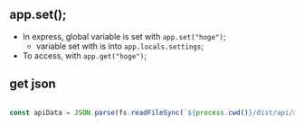 ## app.set();

- In express, global variable is set with `app.set("hoge")`;
    - variable set with is into `app.locals.settings`;
- To access, with `app.get("hoge")`;

## get json

``` js

const apiData = JSON.parse(fs.readFileSync(`${process.cwd()}/dist/api/api.json`, 'utf8'));

```